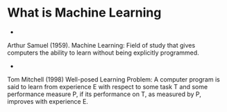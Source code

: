 # What is Machine Learning

* 
Arthur Samuel (1959). Machine Learning: Field of study that gives computers the ability to learn without being explicitly programmed.

* 
Tom Mitchell (1998) Well-posed Learning Problem: A computer program is said to learn from experience E with respect to some task T and some performance measure P, if its performance on T, as measured by P, improves with experience E.